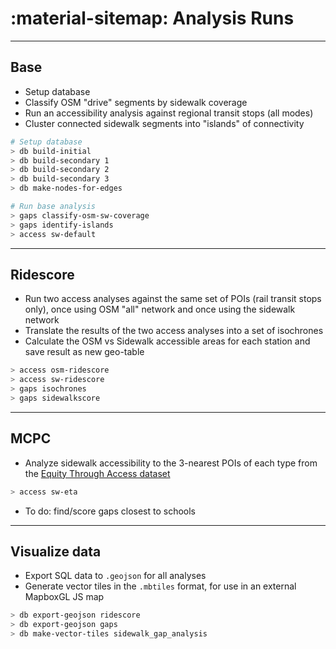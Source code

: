 # :material-sitemap: Analysis Runs

---

## Base

- Setup database
- Classify OSM "drive" segments by sidewalk coverage
- Run an accessibility analysis against regional transit stops (all modes)
- Cluster connected sidewalk segments into "islands" of connectivity

```bash
# Setup database
> db build-initial
> db build-secondary 1
> db build-secondary 2
> db build-secondary 3
> db make-nodes-for-edges

# Run base analysis
> gaps classify-osm-sw-coverage
> gaps identify-islands
> access sw-default
```

---

## Ridescore

- Run two access analyses against the same set of POIs (rail transit stops only), once using OSM "all" network and once using the sidewalk network
- Translate the results of the two access analyses into a set of isochrones
- Calculate the OSM vs Sidewalk accessible areas for each station and save result as new geo-table

```bash
> access osm-ridescore
> access sw-ridescore
> gaps isochrones
> gaps sidewalkscore
```

---

## MCPC

- Analyze sidewalk accessibility to the 3-nearest POIs of each type from the
  [Equity Through Access dataset](https://dvrpcgis.maps.arcgis.com/apps/MapSeries/index.html?appid=06eab792a06044f89b5b7fadeef660ba)

```bash
> access sw-eta
```

- To do: find/score gaps closest to schools

---

## Visualize data

- Export SQL data to `.geojson` for all analyses
- Generate vector tiles in the `.mbtiles` format, for use in an external MapboxGL JS map

```bash
> db export-geojson ridescore
> db export-geojson gaps
> db make-vector-tiles sidewalk_gap_analysis
```
